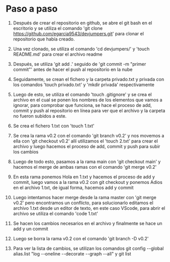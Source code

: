 # Paso a paso
1. Después de crear el repositorio en github, se abre el git bash en el escritorio y se utiliza el comando 'git clone https://github.com/egarcia9543/devjumpers.git' para clonar el repositorio que había creado.

2. Una vez clonado, se utiliza el comando 'cd devjumpers/' y 'touch README.md' para crear el archivo readme

3. Después, se utiliza 'git add .' seguido de 'git commit -m "primer commit"' antes de hacer el push al repositorio en la nube

4. Seguidamente, se crean el fichero y la carpeta privado.txt y privada con los comandos 'touch privado.txt' y 'mkdir privada' respectivamente

5. Luego de esto, se utiliza el comando 'touch .gitignore' y se crea el archivo en el cual se ponen los nombres de los elementos que vamos a ignorar, para comprobar que funciona, se hace el proceso de add, commit y push al repositorio en línea para ver que el archivo y la carpeta no fueron subidos a este.

6. Se crea el fichero 1.txt con 'touch 1.txt'

7. Se crea la rama v0.2 con el comando 'git branch v0.2' y nos movemos a ella con 'git checkout v0.2' allí utilizamos el 'touch 2.txt' para crear el archivo y luego hacemos el proceso de add, commit y push para subir los cambios

8. Luego de todo esto, pasamos a la rama main con 'git checkout main' y hacemos el merge de ambas ramas con el comando 'git merge v0.2'

9. En esta rama ponemos Hola en 1.txt y hacemos el proceso de add y commit, luego vamos a la rama v0.2 con git checkout y ponemos Adios en el archivo 1.txt, de igual forma, hacemos add y commit

10. Luego intentamos hacer merge desde la rama master con 'git merge v0.2' pero encontramos un conflicto, para solucionarlo editamos el archivo 1.txt desde un editor de texto, en este caso VScode, para abrir el archivo se utiliza el comando 'code 1.txt'

11. Se hacen los cambios necesarios en el archivo y finalmente se hace un add y un commit

12. Luego se borra la rama v0.2 con el comando 'git branch -D v0.2'

13. Para ver la lista de cambios, se utilizan los comandos git config --global alias.list "log --oneline --decorate --graph --all" y
git list
